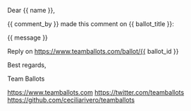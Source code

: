 Dear {{ name }},

{{ comment_by }} made this comment on {{ ballot_title }}:

{{ message }}

Reply on https://www.teamballots.com/ballot/{{ ballot_id }}

Best regards,

Team Ballots

https://www.teamballots.com
https://twitter.com/teamballots
https://github.com/ceciliarivero/teamballots
